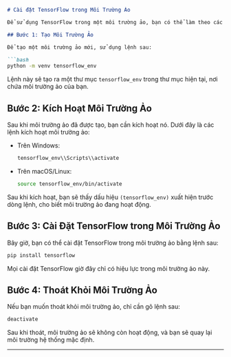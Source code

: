 ```markdown
# Cài đặt TensorFlow trong Môi Trường Ảo

Để sử dụng TensorFlow trong một môi trường ảo, bạn có thể làm theo các bước dưới đây. Việc sử dụng môi trường ảo (virtual environment) sẽ giúp cô lập các thư viện và tránh xung đột với các dự án khác.

## Bước 1: Tạo Môi Trường Ảo

Để tạo một môi trường ảo mới, sử dụng lệnh sau:

```bash
python -m venv tensorflow_env
```

Lệnh này sẽ tạo ra một thư mục `tensorflow_env` trong thư mục hiện tại, nơi chứa môi trường ảo của bạn.

## Bước 2: Kích Hoạt Môi Trường Ảo

Sau khi môi trường ảo đã được tạo, bạn cần kích hoạt nó. Dưới đây là các lệnh kích hoạt môi trường ảo:

- Trên Windows:
  
  ```bash
  tensorflow_env\\Scripts\\activate
  ```

- Trên macOS/Linux:
  
  ```bash
  source tensorflow_env/bin/activate
  ```

Sau khi kích hoạt, bạn sẽ thấy dấu hiệu `(tensorflow_env)` xuất hiện trước dòng lệnh, cho biết môi trường ảo đang hoạt động.

## Bước 3: Cài Đặt TensorFlow trong Môi Trường Ảo

Bây giờ, bạn có thể cài đặt TensorFlow trong môi trường ảo bằng lệnh sau:

```bash
pip install tensorflow
```

Mọi cài đặt TensorFlow giờ đây chỉ có hiệu lực trong môi trường ảo này.

## Bước 4: Thoát Khỏi Môi Trường Ảo

Nếu bạn muốn thoát khỏi môi trường ảo, chỉ cần gõ lệnh sau:

```bash
deactivate
```

Sau khi thoát, môi trường ảo sẽ không còn hoạt động, và bạn sẽ quay lại môi trường hệ thống mặc định.

---